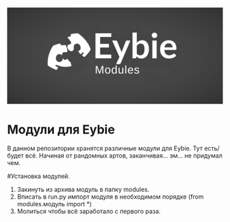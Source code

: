 ![](https://raw.githubusercontent.com/Eyndjl/eybie-modules/main/logo.png)

# Модули для Eybie
В данном репозитории хранятся различные модули для Eybie. Тут есть/будет всё. Начиная от рандомных артов, заканчивая... эм... не придумал чем.

#Установка модулей.
1. Закинуть из архива модуль в папку modules.
2. Вписать в run.py импорт модуля в необходимом порядке (from modules.модуль import *)
3. Молиться чтобы всё заработало с первого раза.
